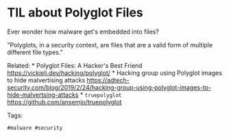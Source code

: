 # TIL about Polyglot Files

Ever wonder how malware get's embedded into files?

"Polyglots, in a security context, are files that are a valid form of
multiple different file types."

Related:
	* Polyglot Files: A Hacker's Best Friend
	<https://vickieli.dev/hacking/polyglot/>
	* Hacking group using Polyglot images to hide malvertising attacks
	<https://adtech-security.com/blog/2019/2/24/hacking-group-using-polyglot-images-to-hide-malvertsing-attacks>
	* `truepolyglot`
	<https://github.com/ansemjo/truepolyglot>

Tags:

	#malware #security
